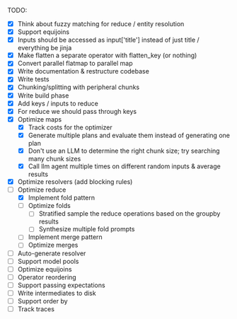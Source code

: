 TODO:

- [x] Think about fuzzy matching for reduce / entity resolution
- [x] Support equijoins
- [x] Inputs should be accessed as input['title'] instead of just title / everything be jinja
- [x] Make flatten a separate operator with flatten_key (or nothing)
- [x] Convert parallel flatmap to parallel map
- [x] Write documentation & restructure codebase
- [x] Write tests
- [x] Chunking/splitting with peripheral chunks
- [x] Write build phase
- [x] Add keys / inputs to reduce
- [x] For reduce we should pass through keys
- [x] Optimize maps
  - [x] Track costs for the optimizer
  - [x] Generate multiple plans and evaluate them instead of generating one plan
  - [x] Don't use an LLM to determine the right chunk size; try searching many chunk sizes
  - [x] Call llm agent multiple times on different random inputs & average results
- [x] Optimize resolvers (add blocking rules)
- [ ] Optimize reduce
  - [x] Implement fold pattern
  - [ ] Optimize folds
    - [ ] Stratified sample the reduce operations based on the groupby results
    - [ ] Synthesize multiple fold prompts
  - [ ] Implement merge pattern
  - [ ] Optimize merges
- [ ] Auto-generate resolver
- [ ] Support model pools
- [ ] Optimize equijoins
- [ ] Operator reordering
- [ ] Support passing expectations
- [ ] Write intermediates to disk
- [ ] Support order by
- [ ] Track traces
